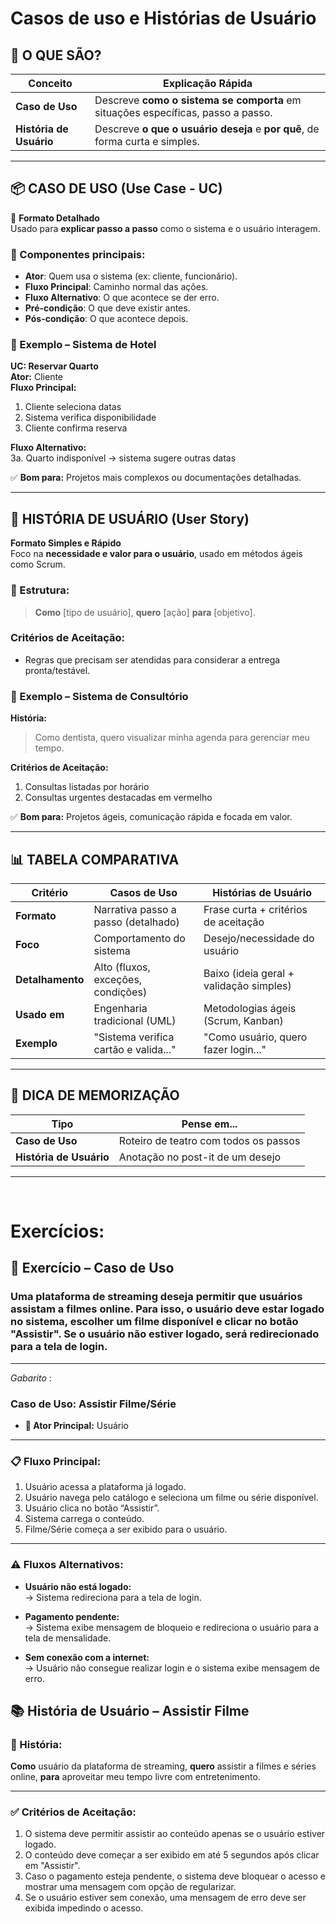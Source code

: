 # Casos de uso e Histórias de Usuário

## 🔷 O QUE SÃO?

| Conceito             | Explicação Rápida                                                                 |
|----------------------|-----------------------------------------------------------------------------------|
| **Caso de Uso**       | Descreve **como o sistema se comporta** em situações específicas, passo a passo. |
| **História de Usuário** | Descreve **o que o usuário deseja** e **por quê**, de forma curta e simples.       |

---

## 📦 CASO DE USO (Use Case - UC)

📌 **Formato Detalhado**  
Usado para **explicar passo a passo** como o sistema e o usuário interagem.

### 🧩 Componentes principais:
- **Ator**: Quem usa o sistema (ex: cliente, funcionário).
- **Fluxo Principal**: Caminho normal das ações.
- **Fluxo Alternativo**: O que acontece se der erro.
- **Pré-condição**: O que deve existir antes.
- **Pós-condição**: O que acontece depois.

### 📘 Exemplo – Sistema de Hotel
**UC: Reservar Quarto**  
**Ator:** Cliente  
**Fluxo Principal:**
1. Cliente seleciona datas  
2. Sistema verifica disponibilidade  
3. Cliente confirma reserva  

**Fluxo Alternativo:**  
3a. Quarto indisponível → sistema sugere outras datas

✅ **Bom para:** Projetos mais complexos ou documentações detalhadas.

---

## 📌 HISTÓRIA DE USUÁRIO (User Story)

 **Formato Simples e Rápido**  
Foco na **necessidade e valor para o usuário**, usado em métodos ágeis como Scrum.

### 🧩 Estrutura:
> **Como** [tipo de usuário], **quero** [ação] **para** [objetivo].

###  Critérios de Aceitação:
- Regras que precisam ser atendidas para considerar a entrega pronta/testável.

### 📘 Exemplo – Sistema de Consultório
**História:**  
> Como dentista, quero visualizar minha agenda para gerenciar meu tempo.

**Critérios de Aceitação:**
1. Consultas listadas por horário  
2. Consultas urgentes destacadas em vermelho

✅ **Bom para:** Projetos ágeis, comunicação rápida e focada em valor.

---

## 📊 TABELA COMPARATIVA

| Critério              | Casos de Uso                           | Histórias de Usuário                       |
|-----------------------|----------------------------------------|--------------------------------------------|
| **Formato**           | Narrativa passo a passo (detalhado)    | Frase curta + critérios de aceitação       |
| **Foco**              | Comportamento do sistema               | Desejo/necessidade do usuário              |
| **Detalhamento**      | Alto (fluxos, exceções, condições)     | Baixo (ideia geral + validação simples)    |
| **Usado em**          | Engenharia tradicional (UML)           | Metodologias ágeis (Scrum, Kanban)         |
| **Exemplo**           | "Sistema verifica cartão e valida..."  | "Como usuário, quero fazer login..."       |

---

## 🧠 DICA DE MEMORIZAÇÃO

| Tipo              | Pense em...                                |
|-------------------|---------------------------------------------|
| **Caso de Uso**   | Roteiro de teatro com todos os passos       |
| **História de Usuário** | Anotação no post-it de um desejo          |

---
<br>

# Exercícios:

## 📝 Exercício – Caso de Uso


### Uma plataforma de streaming deseja permitir que usuários assistam a filmes online. Para isso, o usuário deve estar logado no sistema, escolher um filme disponível e clicar no botão "Assistir". Se o usuário não estiver logado, será redirecionado para a tela de login.

---

 *Gabarito* : 

### Caso de Uso: Assistir Filme/Série

- **👤 Ator Principal:** Usuário

---

### 📋 Fluxo Principal:

1. Usuário acessa a plataforma já logado.  
2. Usuário navega pelo catálogo e seleciona um filme ou série disponível.  
3. Usuário clica no botão “Assistir”.  
4. Sistema carrega o conteúdo.  
5. Filme/Série começa a ser exibido para o usuário.  

---

### ⚠️ Fluxos Alternativos:

- **Usuário não está logado:**  
  → Sistema redireciona para a tela de login.

- **Pagamento pendente:**  
  → Sistema exibe mensagem de bloqueio e redireciona o usuário para a tela de mensalidade.

- **Sem conexão com a internet:**  
  → Usuário não consegue realizar login e o sistema exibe mensagem de erro.



## 📚 História de Usuário – Assistir Filme

### 📖 História:
**Como** usuário da plataforma de streaming, **quero** assistir a filmes e séries online,  **para** aproveitar meu tempo livre com entretenimento.

---

### ✅ Critérios de Aceitação:

1. O sistema deve permitir assistir ao conteúdo apenas se o usuário estiver logado.
2. O conteúdo deve começar a ser exibido em até 5 segundos após clicar em "Assistir".
3. Caso o pagamento esteja pendente, o sistema deve bloquear o acesso e mostrar uma mensagem com opção de regularizar.
4. Se o usuário estiver sem conexão, uma mensagem de erro deve ser exibida impedindo o acesso.


